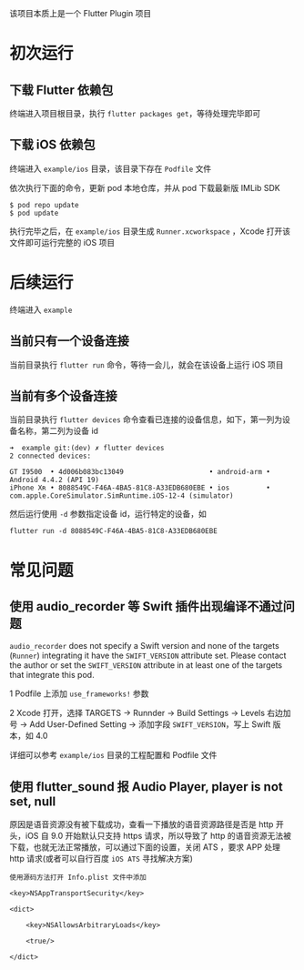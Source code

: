 该项目本质上是一个 Flutter Plugin 项目

# 初次运行

## 下载 Flutter 依赖包

终端进入项目根目录，执行 `flutter packages get`，等待处理完毕即可

## 下载 iOS 依赖包

终端进入 `example/ios` 目录，该目录下存在 `Podfile` 文件

依次执行下面的命令，更新 pod 本地仓库，并从 pod 下载最新版 IMLib SDK

```
$ pod repo update
$ pod update
```

执行完毕之后，在 `example/ios` 目录生成 `Runner.xcworkspace` ，Xcode 打开该文件即可运行完整的 iOS 项目


# 后续运行

终端进入 `example` 

## 当前只有一个设备连接

当前目录执行 `flutter run` 命令，等待一会儿，就会在该设备上运行 iOS 项目


## 当前有多个设备连接

当前目录执行 `flutter devices` 命令查看已连接的设备信息，如下，第一列为设备名称，第二列为设备 id

```
➜  example git:(dev) ✗ flutter devices
2 connected devices:

GT I9500  • 4d006b083bc13049                     • android-arm • Android 4.4.2 (API 19)
iPhone Xʀ • 8088549C-F46A-4BA5-81C8-A33EDB680EBE • ios         • com.apple.CoreSimulator.SimRuntime.iOS-12-4 (simulator)
```

然后运行使用 `-d` 参数指定设备 id，运行特定的设备，如

`
flutter run -d 8088549C-F46A-4BA5-81C8-A33EDB680EBE
`

# 常见问题
## 使用 audio_recorder 等 Swift 插件出现编译不通过问题

`audio_recorder` does not specify a Swift version and none of the targets (`Runner`) integrating it have the `SWIFT_VERSION` attribute set. Please contact the author or set the `SWIFT_VERSION` attribute in at least one of the targets that integrate this pod.

1 Podfile 上添加 `use_frameworks!` 参数
 
2 Xcode 打开，选择 TARGETS -> Runnder -> Build Settings -> Levels 右边加号 -> Add User-Defined Setting -> 添加字段 `SWIFT_VERSION`，写上 Swift 版本，如 4.0

详细可以参考 `example/ios` 目录的工程配置和 Podfile 文件

## 使用 flutter_sound 报 Audio Player, player is not set, null

原因是语音资源没有被下载成功，查看一下播放的语音资源路径是否是 http 开头，iOS 自 9.0 开始默认只支持 https 请求，所以导致了 http 的语音资源无法被下载，也就无法正常播放，可以通过下面的设置，关闭 ATS ，要求 APP 处理 http 请求(或者可以自行百度 `iOS ATS` 寻找解决方案)

```
使用源码方法打开 Info.plist 文件中添加

<key>NSAppTransportSecurity</key>

<dict>

	<key>NSAllowsArbitraryLoads</key>
	
	<true/>

</dict>
```